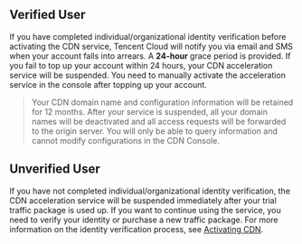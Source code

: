 ## Verified User
If you have completed individual/organizational identity verification before activating the CDN service, Tencent Cloud will notify you via email and SMS when your account falls into arrears. A **24-hour** grace period is provided. If you fail to top up your account within 24 hours, your CDN acceleration service will be suspended. You need to manually activate the acceleration service in the console after topping up your account.
> Your CDN domain name and configuration information will be retained for 12 months. After your service is suspended, all your domain names will be deactivated and all access requests will be forwarded to the origin server. You will only be able to query information and cannot modify configurations in the CDN Console.

## Unverified User
If you have not completed individual/organizational identity verification, the CDN acceleration service will be suspended immediately after your trial traffic package is used up. If you want to continue using the service, you need to verify your identity or purchase a new traffic package. For more information on the identity verification process, see [Activating CDN](https://intl.cloud.tencent.com/document/product/228/3149#.E7.AC.AC.E4.B8.80.E6.AD.A5.EF.BC.9A.E5.BC.80.E9.80.9A-cdn-.E6.9C.8D.E5.8A.A1).
